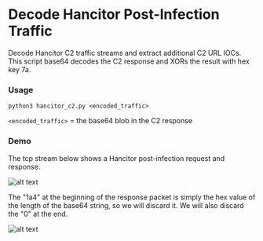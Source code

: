 # Decode Hancitor Post-Infection Traffic
Decode Hancitor C2 traffic streams and extract additional C2 URL IOCs. This script base64 decodes the C2 response and XORs the result with hex key 7a. 

### Usage
```python3 hancitor_c2.py <encoded_traffic>``` <br/>

`<encoded_traffic>` = the base64 blob in the C2 response

### Demo
The tcp stream below shows a Hancitor post-infection request and response. 

![alt text](../screenshots/hancitor_demo_stream.png)

The "1a4" at the beginning of the response packet is simply the hex value of the length of the base64 string, so we will discard it. We will also discard the "0" at the end. 

![alt text](../screenshots/hancitor_script_demo.png)
